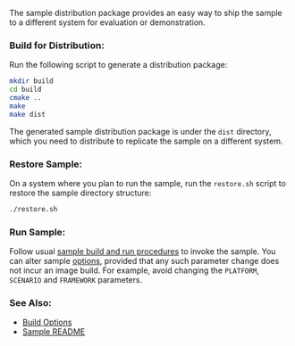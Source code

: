 
The sample distribution package provides an easy way to ship the sample to a different system for evaluation or demonstration.  

### Build for Distribution:

Run the following script to generate a distribution package:  

```bash
mkdir build
cd build
cmake ..
make
make dist
```

The generated sample distribution package is under the `dist` directory, which you need to distribute to replicate the sample on a different system.  

### Restore Sample:

On a system where you plan to run the sample, run the `restore.sh` script to restore the sample directory structure:  

```bash
./restore.sh
```

### Run Sample:

Follow usual [sample build and run procedures](../README.md) to invoke the sample. You can alter sample [options](cmake.md), provided that any such parameter change does not incur an image build. For example, avoid changing the `PLATFORM`, `SCENARIO` and `FRAMEWORK` parameters.  

### See Also:

- [Build Options](cmake.md)   
- [Sample README](../README.md)   


